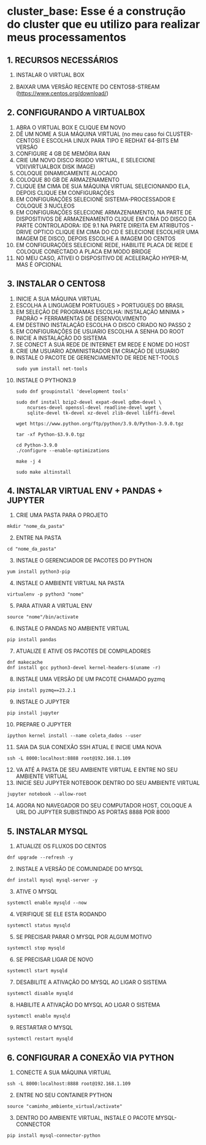# cluster_base: Esse é a construção do cluster que eu utilizo para realizar meus processamentos

## 1. RECURSOS NECESSÁRIOS

1. INSTALAR O VIRTUAL BOX

2. BAIXAR UMA VERSÃO RECENTE DO CENTOS8-STREAM (<https://www.centos.org/download/>)

## 2. CONFIGURANDO A VIRTUALBOX
1. ABRA O VIRTUAL BOX E CLIQUE EM NOVO
2. DÊ UM NOME A SUA MÁQUINA VIRTUAL (no meu caso foi CLUSTER-CENTOS) E ESCOLHA LINUX PARA TIPO E REDHAT 64-BITS EM VERSÃO
3. CONFIGURE 4 GB DE MEMÓRIA RAN
4. CRIE UM NOVO DISCO RIGIDO VIRTUAL, E SELECIONE VDI(VIRTUALBOX DISK IMAGE)
5. COLOQUE DINAMICAMENTE ALOCADO
6. COLOQUE 80 GB DE ARMAZENAMENTO
7. CLIQUE EM CIMA DE SUA MÁQUINA VIRTUAL SELECIONANDO ELA, DEPOIS CLIQUE EM CONFIGURAÇÕES
8. EM CONFIGURAÇÕES SELECIONE SISTEMA-PROCESSADOR E COLOQUE 3 NUCLEOS
9. EM CONFIGURAÇÕES SELECIONE ARMAZENAMENTO, NA PARTE DE DISPOSITIVOS DE ARMAZENAMENTO CLIQUE EM CIMA DO DISCO DA PARTE CONTROLADORA: IDE
	9.1 NA PARTE DIREITA EM ATRIBUTOS - DRIVE OPTICO CLIQUE EM CIMA DO CD E SELECIONE ESCOLHER UMA IMAGEM DE DISCO, DEPOIS ESCOLHE A IMAGEM DO CENTOS
10. EM CONFIGURAÇÕES SELECIONE REDE, HABILITE PLACA DE REDE E COLOQUE CONECTADO A PLACA EM MODO BRIDGE 
11. NO MEU CASO, ATIVEI O DISPOSITIVO DE ACELERAÇÃO HYPER-M, MAS É OPCIONAL

## 3. INSTALAR O CENTOS8
1. INICIE A SUA MÁQUINA VIRTUAL
2. ESCOLHA A LINGUAGEM PORTUGUES > PORTUGUES DO BRASIL
3. EM SELEÇÃO DE PROGRAMAS ESCOLHA: INSTALAÇÃO MINIMA > PADRÃO + FERRAMENTAS DE DESENVOLVIMENTO 
3. EM DESTINO INSTALAÇÃO ESCOLHA O DISCO CRIADO NO PASSO 2
4. EM CONFIGURAÇÕES DE USUARIO ESCOLHA A SENHA DO ROOT
5. INICIE A INSTALAÇÃO DO SISTEMA
6. SE CONECT A SUA REDE DE INTERNET EM REDE E NOME DO HOST
7. CRIE UM USUARIO ADMINISTRADOR EM CRIAÇÃO DE USUARIO
8. INSTALE O PACOTE DE GERENCIAMENTO DE REDE NET-TOOLS
	```
	sudo yum install net-tools
	```
9. INSTALE O PYTHON3.9
	```
	sudo dnf groupinstall 'development tools'
	```
	```
	sudo dnf install bzip2-devel expat-devel gdbm-devel \
    	ncurses-devel openssl-devel readline-devel wget \
    	sqlite-devel tk-devel xz-devel zlib-devel libffi-devel
	```
	```
	wget https://www.python.org/ftp/python/3.9.0/Python-3.9.0.tgz
	```
	```
	tar -xf Python-$3.9.0.tgz
	```
	```
	cd Python-3.9.0
	./configure --enable-optimizations
	```
	```
	make -j 4
	```
	```
	sudo make altinstall
	```


## 4. INSTALAR VIRTUAL ENV + PANDAS + JUPYTER
1. CRIE UMA PASTA PARA O PROJETO

```
mkdir "nome_da_pasta" 
```

2. ENTRE NA PASTA
	
```
cd "nome_da_pasta"
```
3. INSTALE O GERENCIADOR DE PACOTES DO PYTHON
	
```
yum install python3-pip
```
4. INSTALE O AMBIENTE VIRTUAL NA PASTA

```
virtualenv -p python3 "nome"
```
5. PARA ATIVAR A VIRTUAL ENV

```
source "nome"/bin/activate
```
6. INSTALE O PANDAS NO AMBIENTE VIRTUAL

```
pip install pandas
```
7. ATUALIZE E ATIVE OS PACOTES DE COMPILADORES

```
dnf makecache
dnf install gcc python3-devel kernel-headers-$(uname -r)
```
8. INSTALE UMA VERSÃO DE UM PACOTE CHAMADO pyzmq

```
pip install pyzmq==23.2.1
```
9. INSTALE O JUPYTER

```
pip install jupyter
```
10. PREPARE O JUPYTER 

```
ipython kernel install --name coleta_dados --user
```
11. SAIA DA SUA CONEXÃO SSH ATUAL E INICIE UMA NOVA

```
ssh -L 8000:localhost:8888 root@192.168.1.109
```
12. VA ATÉ A PASTA DE SEU AMBIENTE VIRTUAL E ENTRE NO SEU AMBIENTE VIRTUAL
13. INICIE SEU JUPYTER NOTEBOOK DENTRO DO SEU AMBIENTE VIRTUAL

```
jupyter notebook --allow-root
```
14. AGORA NO NAVEGADOR DO SEU COMPUTADOR HOST, COLOQUE A URL DO JUPYTER SUBISTINDO AS PORTAS 8888 POR 8000

## 5. INSTALAR MYSQL
1. ATUALIZE OS FLUXOS DO CENTOS	

```
dnf upgrade --refresh -y
```
2. INSTALE A VERSÃO DE COMUNIDADE DO MYSQL

```
dnf install mysql mysql-server -y
```
3. ATIVE O MYSQL

```
systemctl enable mysqld --now
```
4. VERIFIQUE SE ELE ESTA RODANDO

```
systemctl status mysqld
```
5. SE PRECISAR PARAR O MYSQL POR ALGUM MOTIVO

```
systemctl stop mysqld
```
6. SE PRECISAR LIGAR DE NOVO

```
systemctl start mysqld
```
7. DESABILITE A ATIVAÇÃO DO MYSQL AO LIGAR O SISTEMA

```
systemctl disable mysqld
```
8. HABILITE A ATIVAÇÃO DO MYSQL AO LIGAR O SISTEMA

```
systemctl enable mysqld
```
9. RESTARTAR O MYSQL

```
systemctl restart mysqld
```

## 6. CONFIGURAR A CONEXÃO VIA PYTHON 
1. CONECTE A SUA MÁQUINA VIRTUAL 
```
ssh -L 8000:localhost:8888 root@192.168.1.109
```
2. ENTRE NO SEU CONTAINER PYTHON
```
source "caminho_ambiente_virtual/activate"
```
3. DENTRO DO AMBIENTE VIRTUAL, INSTALE O PACOTE MYSQL-CONNECTOR
```
pip install mysql-connector-python
```
